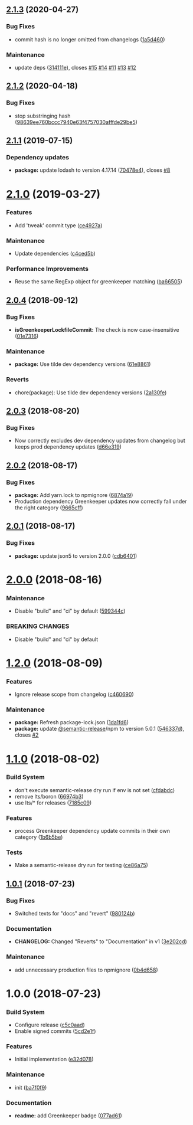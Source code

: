 ## [2.1.3](https://github.com/Alorel/conventional-changelog-personal/compare/2.1.2...2.1.3) (2020-04-27)


### Bug Fixes

* commit hash is no longer omitted from changelogs ([1a5d460](https://github.com/Alorel/conventional-changelog-personal/commit/1a5d460262faf2306cacde3b060b6720e82c66e7))


### Maintenance

* update deps ([314111e](https://github.com/Alorel/conventional-changelog-personal/commit/314111edee35da608d860e7eacbebec55e9782fa)), closes [#15](https://github.com/Alorel/conventional-changelog-personal/issues/15) [#14](https://github.com/Alorel/conventional-changelog-personal/issues/14) [#11](https://github.com/Alorel/conventional-changelog-personal/issues/11) [#13](https://github.com/Alorel/conventional-changelog-personal/issues/13) [#12](https://github.com/Alorel/conventional-changelog-personal/issues/12)

## [2.1.2](https://github.com/Alorel/conventional-changelog-personal/compare/2.1.1...2.1.2) (2020-04-18)


### Bug Fixes

* stop substringing hash ([98639ee760bccc7940e63f4757030afffde29be5](https://github.com/Alorel/conventional-changelog-personal/commit/98639ee760bccc7940e63f4757030afffde29be5))

## [2.1.1](https://github.com/Alorel/conventional-changelog-personal/compare/2.1.0...2.1.1) (2019-07-15)


### Dependency updates

* **package:** update lodash to version 4.17.14 ([70478e4](https://github.com/Alorel/conventional-changelog-personal/commit/70478e4)), closes [#8](https://github.com/Alorel/conventional-changelog-personal/issues/8)

# [2.1.0](https://github.com/Alorel/conventional-changelog-personal/compare/2.0.4...2.1.0) (2019-03-27)


### Features

* Add 'tweak' commit type ([ce4927a](https://github.com/Alorel/conventional-changelog-personal/commit/ce4927a))


### Maintenance

* Update dependencies ([c4ced5b](https://github.com/Alorel/conventional-changelog-personal/commit/c4ced5b))


### Performance Improvements

* Reuse the same RegExp object for greenkeeper matching ([ba66505](https://github.com/Alorel/conventional-changelog-personal/commit/ba66505))

## [2.0.4](https://github.com/Alorel/conventional-changelog-personal/compare/2.0.3...2.0.4) (2018-09-12)


### Bug Fixes

* **isGreenkeeperLockfileCommit:** The check is now case-insensitive ([01e7316](https://github.com/Alorel/conventional-changelog-personal/commit/01e7316))


### Maintenance

* **package:** Use tilde dev dependency versions ([61e8861](https://github.com/Alorel/conventional-changelog-personal/commit/61e8861))


### Reverts

* chore(package): Use tilde dev dependency versions ([2a130fe](https://github.com/Alorel/conventional-changelog-personal/commit/2a130fe))

## [2.0.3](https://github.com/Alorel/conventional-changelog-personal/compare/2.0.2...2.0.3) (2018-08-20)


### Bug Fixes

* Now correctly excludes dev dependency updates from changelog but keeps prod dependency updates ([d66e319](https://github.com/Alorel/conventional-changelog-personal/commit/d66e319))

## [2.0.2](https://github.com/Alorel/conventional-changelog-personal/compare/2.0.1...2.0.2) (2018-08-17)


### Bug Fixes

* **package:** Add yarn.lock to npmignore ([6874a19](https://github.com/Alorel/conventional-changelog-personal/commit/6874a19))
* Production dependency Greenkeeper updates now correctly fall under the right category ([9665cff](https://github.com/Alorel/conventional-changelog-personal/commit/9665cff))

## [2.0.1](https://github.com/Alorel/conventional-changelog-personal/compare/2.0.0...2.0.1) (2018-08-17)


### Bug Fixes

* **package:** update json5 to version 2.0.0 ([cdb6401](https://github.com/Alorel/conventional-changelog-personal/commit/cdb6401))

# [2.0.0](https://github.com/Alorel/conventional-changelog-personal/compare/1.2.0...2.0.0) (2018-08-16)


### Maintenance

* Disable "build" and "ci" by default ([599344c](https://github.com/Alorel/conventional-changelog-personal/commit/599344c))


### BREAKING CHANGES

* Disable "build" and "ci" by default

# [1.2.0](https://github.com/Alorel/conventional-changelog-personal/compare/1.1.0...1.2.0) (2018-08-09)


### Features

* Ignore release scope from changelog ([c460690](https://github.com/Alorel/conventional-changelog-personal/commit/c460690))


### Maintenance

* **package:** Refresh package-lock.json ([1da1fd6](https://github.com/Alorel/conventional-changelog-personal/commit/1da1fd6))
* **package:** update [@semantic-release](https://github.com/semantic-release)/npm to version 5.0.1 ([546337d](https://github.com/Alorel/conventional-changelog-personal/commit/546337d)), closes [#2](https://github.com/Alorel/conventional-changelog-personal/issues/2)

# [1.1.0](https://github.com/Alorel/conventional-changelog-personal/compare/1.0.1...1.1.0) (2018-08-02)


### Build System

* don't execute semantic-release dry run if env is not set ([cfdabdc](https://github.com/Alorel/conventional-changelog-personal/commit/cfdabdc))
* remove lts/boron ([66974b3](https://github.com/Alorel/conventional-changelog-personal/commit/66974b3))
* use lts/* for releases ([7185c09](https://github.com/Alorel/conventional-changelog-personal/commit/7185c09))


### Features

* process Greenkeeper dependency update commits in their own category ([1b6b5be](https://github.com/Alorel/conventional-changelog-personal/commit/1b6b5be))


### Tests

* Make a semantic-release dry run for testing ([ce86a75](https://github.com/Alorel/conventional-changelog-personal/commit/ce86a75))

## [1.0.1](https://github.com/Alorel/conventional-changelog-personal/compare/1.0.0...1.0.1) (2018-07-23)


### Bug Fixes

* Switched texts for "docs" and "revert" ([980124b](https://github.com/Alorel/conventional-changelog-personal/commit/980124b))


### Documentation

* **CHANGELOG:** Changed "Reverts" to "Documentation" in v1 ([3e202cd](https://github.com/Alorel/conventional-changelog-personal/commit/3e202cd))


### Maintenance

* add unnecessary production files to npmignore ([0b4d658](https://github.com/Alorel/conventional-changelog-personal/commit/0b4d658))

# 1.0.0 (2018-07-23)


### Build System

* Configure release ([c5c0aad](https://github.com/Alorel/conventional-changelog-personal/commit/c5c0aad))
* Enable signed commits ([5cd2e1f](https://github.com/Alorel/conventional-changelog-personal/commit/5cd2e1f))


### Features

* Initial implementation ([e32d078](https://github.com/Alorel/conventional-changelog-personal/commit/e32d078))


### Maintenance

* init ([ba7f0f9](https://github.com/Alorel/conventional-changelog-personal/commit/ba7f0f9))


### Documentation

* **readme:** add Greenkeeper badge ([077ad61](https://github.com/Alorel/conventional-changelog-personal/commit/077ad61))
